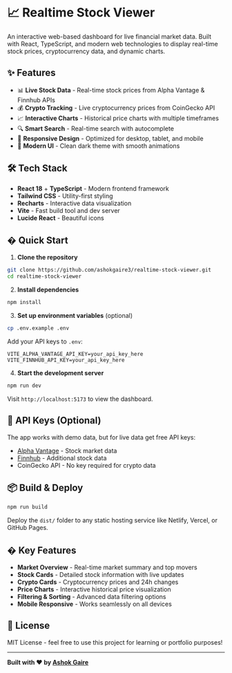 # 📈 Realtime Stock Viewer

An interactive web-based dashboard for live financial market data. Built with React, TypeScript, and modern web technologies to display real-time stock prices, cryptocurrency data, and dynamic charts.

## ✨ Features

- 📊 **Live Stock Data** - Real-time stock prices from Alpha Vantage & Finnhub APIs
- 💰 **Crypto Tracking** - Live cryptocurrency prices from CoinGecko API  
- 📈 **Interactive Charts** - Historical price charts with multiple timeframes
- 🔍 **Smart Search** - Real-time search with autocomplete
- 📱 **Responsive Design** - Optimized for desktop, tablet, and mobile
- 🎨 **Modern UI** - Clean dark theme with smooth animations

## 🛠️ Tech Stack

- **React 18** + **TypeScript** - Modern frontend framework
- **Tailwind CSS** - Utility-first styling
- **Recharts** - Interactive data visualization
- **Vite** - Fast build tool and dev server
- **Lucide React** - Beautiful icons

## � Quick Start

1. **Clone the repository**
```bash
git clone https://github.com/ashokgaire3/realtime-stock-viewer.git
cd realtime-stock-viewer
```

2. **Install dependencies**
```bash
npm install
```

3. **Set up environment variables** (optional)
```bash
cp .env.example .env
```
Add your API keys to `.env`:
```env
VITE_ALPHA_VANTAGE_API_KEY=your_api_key_here
VITE_FINNHUB_API_KEY=your_api_key_here
```

4. **Start the development server**
```bash
npm run dev
```

Visit `http://localhost:5173` to view the dashboard.

## 🔑 API Keys (Optional)

The app works with demo data, but for live data get free API keys:
- [Alpha Vantage](https://www.alphavantage.co/support/#api-key) - Stock market data
- [Finnhub](https://finnhub.io/register) - Additional stock data
- CoinGecko API - No key required for crypto data

## 📦 Build & Deploy

```bash
npm run build
```

Deploy the `dist/` folder to any static hosting service like Netlify, Vercel, or GitHub Pages.

## � Key Features

- **Market Overview** - Real-time market summary and top movers
- **Stock Cards** - Detailed stock information with live updates  
- **Crypto Cards** - Cryptocurrency prices and 24h changes
- **Price Charts** - Interactive historical price visualization
- **Filtering & Sorting** - Advanced data filtering options
- **Mobile Responsive** - Works seamlessly on all devices

## 📄 License

MIT License - feel free to use this project for learning or portfolio purposes!

---

**Built with ❤️ by [Ashok Gaire](https://github.com/ashokgaire3)**
